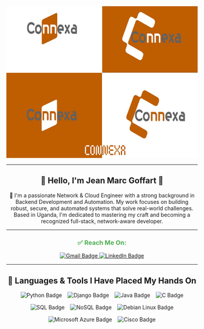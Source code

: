 <!DOCTYPE html>
<html lang="en">
<head>
    <meta charset="UTF-8">
    <meta name="viewport" content="width=device-width, initial-scale=1.0">
    <title>Jean Marc Goffart - Profile</title>
</head>
<body>

<div align="center">
    <img src="images\connexa.png" style="height: 400px;">
</div>

---

<div align="center">
    <h2>🌟 Hello, I'm Jean Marc Goffart 🌟</h2>
    <p>🚀 I'm a passionate Network & Cloud Engineer with a strong background in Backend Development and Automation. My work focuses on building robust, secure, and automated systems that solve real-world challenges. Based in Uganda, I'm dedicated to mastering my craft and becoming a recognized full-stack, network-aware developer.</p>
</div>

---

<div align="center">
    <h3 style="color: #4CAF50;">✅ Reach Me On:</h3>
    <a href="mailto:kithulovali@gmail.com" target="_blank" rel="noopener noreferrer">
        <img src="https://img.shields.io/badge/Gmail-D14836?style=for-the-badge&logo=gmail&logoColor=white" alt="Gmail Badge">
    </a>
    <a href="https://linkedin.com/in/jean-marc-goffart-6240b132a" target="_blank" rel="noopener noreferrer">
        <img src="https://img.shields.io/badge/LinkedIn-0077B5?style=for-the-badge&logo=linkedin&logoColor=white" alt="LinkedIn Badge">
    </a>
</div>

---

<h2 align="center">🧠 Languages & Tools I Have Placed My Hands On</h2>
<div align="center">
    <div style="display: flex; flex-wrap: wrap; justify-content: center; gap: 15px;">
        <img src="https://img.shields.io/badge/Python-3776AB?style=for-the-badge&logo=python&logoColor=white&scale=1.2" alt="Python Badge">
        <img src="https://img.shields.io/badge/Django-092E20?style=for-the-badge&logo=django&logoColor=white&scale=1.2" alt="Django Badge">
        <img src="https://img.shields.io/badge/Java-007396?style=for-the-badge&logo=java&logoColor=white&scale=1.2" alt="Java Badge">
        <img src="https://img.shields.io/badge/C-A8B9CC?style=for-the-badge&logo=c&logoColor=white&scale=1.2" alt="C Badge">
        <img src="https://img.shields.io/badge/SQL-4479A1?style=for-the-badge&logo=sqlite&logoColor=white&scale=1.2" alt="SQL Badge">
        <img src="https://img.shields.io/badge/NoSQL-47A248?style=for-the-badge&logo=mongodb&logoColor=white&scale=1.2" alt="NoSQL Badge">
        <img src="https://img.shields.io/badge/Linux%20(Debian)-A81D33?style=for-the-badge&logo=debian&logoColor=white&scale=1.2" alt="Debian Linux Badge">
        <img src="https://img.shields.io/badge/Azure-0078D4?style=for-the-badge&logo=azure-devops&logoColor=white&scale=1.2" alt="Microsoft Azure Badge">
        <img src="https://img.shields.io/badge/Cisco-1BA0D7?style=for-the-badge&logo=cisco&logoColor=white&scale=1.2" alt="Cisco Badge">
    </div>
</div>

</body>
</html>


